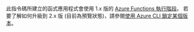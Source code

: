 此指令碼所建立的函式應用程式會使用 1.x 版的 [Azure Functions 執行階段](..\articles\azure-functions\functions-versions.md)。 若要了解如何升級到 2.x 版 (目前為預覽狀態)，請參閱[使用 Azure CLI 鎖定某個版本](..\articles\azure-functions\set-runtime-version.md#target-a-version-using-azure-cli)。 